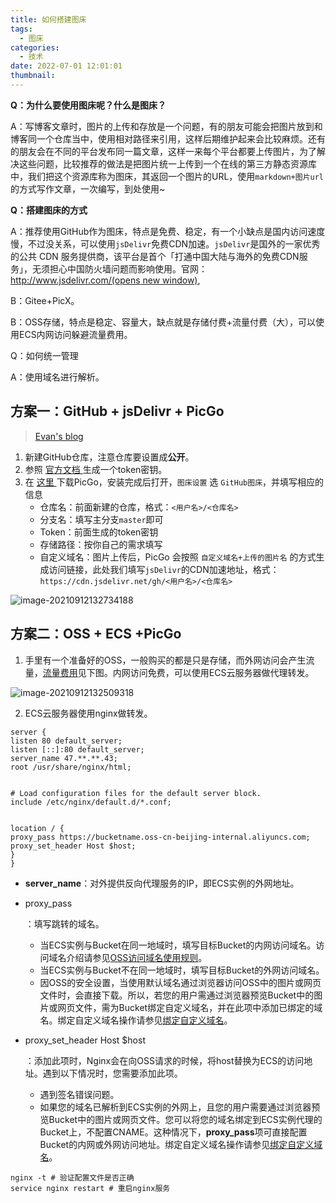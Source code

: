 ```yaml
---
title: 如何搭建图床
tags:
  - 图床
categories:
  - 技术
date: 2022-07-01 12:01:01
thumbnail:
---
```

**Q：为什么要使用图床呢？什么是图床？**

A：写博客文章时，图片的上传和存放是一个问题，有的朋友可能会把图片放到和博客同一个仓库当中，使用相对路径来引用，这样后期维护起来会比较麻烦。还有的朋友会在不同的平台发布同一篇文章，这样一来每个平台都要上传图片，为了解决这些问题，比较推荐的做法是把图片统一上传到一个在线的第三方静态资源库中，我们把这个资源库称为图床，其返回一个图片的URL，使用`markdown+图片url`的方式写作文章，一次编写，到处使用~

**Q：搭建图床的方式**

A：推荐使用GitHub作为图床，特点是免费、稳定，有一个小缺点是国内访问速度慢，不过没关系，可以使用`jsDelivr`免费CDN加速。`jsDelivr`是国外的一家优秀的公共 CDN 服务提供商，该平台是首个「打通中国大陆与海外的免费CDN服务」，无须担心中国防火墙问题而影响使用。官网：[http://www.jsdelivr.com/(opens new window)](http://www.jsdelivr.com/),

B：Gitee+PicX。

B：OSS存储，特点是稳定、容量大，缺点就是存储付费+流量付费（大），可以使用ECS内网访问躲避流量费用。

Q：如何统一管理

A：使用域名进行解析。

## 方案一：GitHub + jsDelivr + PicGo

> [Evan's blog](https://xugaoyi.com/pages/a5f73af5185fdf0a/)

1. 新建GitHub仓库，注意仓库要设置成**公开**。
2. 参照 [官方文档 ](https://help.github.com/en/github/authenticating-to-github/creating-a-personal-access-token-for-the-command-line)生成一个token密钥。
3. 在 [这里 ](https://github.com/Molunerfinn/picgo/releases)下载PicGo，安装完成后打开，`图床设置` 选 `GitHub图床`，并填写相应的信息
    - 仓库名：前面新建的仓库，格式：`<用户名>/<仓库名>`
    - 分支名：填写主分支`master`即可
    - Token：前面生成的token密钥
    - 存储路径：按你自己的需求填写
    - 自定义域名：图片上传后，PicGo 会按照 `自定义域名+上传的图片名` 的方式生成访问链接，此处我们填写`jsDelivr`的CDN加速地址，格式：`https://cdn.jsdelivr.net/gh/<用户名>/<仓库名>`

![image-20210912132734188](https://file.pandacode.cn//blog/202109121328260.png)

## 方案二：OSS + ECS +PicGo

1. 手里有一个准备好的OSS，一般购买的都是只是存储，而外网访问会产生流量，[流量费用](https://www.aliyun.com/price/product?spm=a2c4g.11186623.0.0.6eb32845s433Ab#/oss/detail/ossbag)见下图。内网访问免费，可以使用ECS云服务器做代理转发。

![image-20210912132509318](https://file.pandacode.cn//blog/202109121325802.png)

2. ECS云服务器使用nginx做转发。

```
server {
listen 80 default_server;
listen [::]:80 default_server;
server_name 47.**.**.43; 
root /usr/share/nginx/html;


# Load configuration files for the default server block.
include /etc/nginx/default.d/*.conf;


location / {
proxy_pass https://bucketname.oss-cn-beijing-internal.aliyuncs.com; 
proxy_set_header Host $host; 
}
}
```

- **server_name**：对外提供反向代理服务的IP，即ECS实例的外网地址。

- proxy_pass

  ：填写跳转的域名。

    - 当ECS实例与Bucket在同一地域时，填写目标Bucket的内网访问域名。访问域名介绍请参见[OSS访问域名使用规则](https://help.aliyun.com/document_detail/31834.htm#concept-hh2-4tv-tdb)。
    - 当ECS实例与Bucket不在同一地域时，填写目标Bucket的外网访问域名。
    - 因OSS的安全设置，当使用默认域名通过浏览器访问OSS中的图片或网页文件时，会直接下载。所以，若您的用户需通过浏览器预览Bucket中的图片或网页文件，需为Bucket绑定自定义域名，并在此项中添加已绑定的域名。绑定自定义域名操作请参见[绑定自定义域名](https://help.aliyun.com/document_detail/31902.htm#concept-ozw-m2r-5fb)。

- proxy_set_header Host $host

  ：添加此项时，Nginx会在向OSS请求的时候，将host替换为ECS的访问地址。遇到以下情况时，您需要添加此项。

    - 遇到签名错误问题。
    - 如果您的域名已解析到ECS实例的外网上，且您的用户需要通过浏览器预览Bucket中的图片或网页文件。您可以将您的域名绑定到ECS实例代理的Bucket上，不配置CNAME。这种情况下，**proxy_pass**项可直接配置Bucket的内网或外网访问地址。绑定自定义域名操作请参见[绑定自定义域名](https://help.aliyun.com/document_detail/31902.htm#concept-ozw-m2r-5fb)。

```shell
nginx -t # 验证配置文件是否正确
service nginx restart # 重启nginx服务
```

